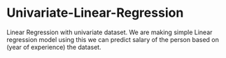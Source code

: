
# Univariate-Linear-Regression
Linear Regression with univariate dataset.
We are making simple Linear regression model using this we can predict salary of the person based on (year of experience) the dataset.
